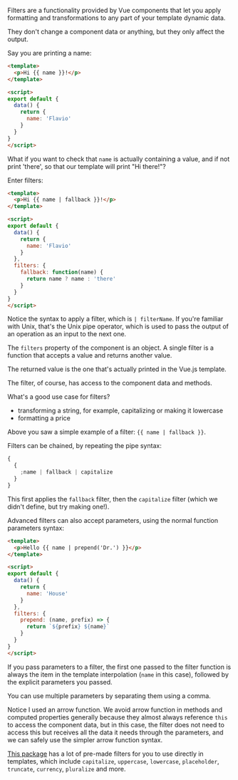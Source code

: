 Filters are a functionality provided by Vue components that let you apply formatting and transformations to any part of your template dynamic data.

They don't change a component data or anything, but they only affect the output.

Say you are printing a name:

```html
<template>
  <p>Hi {{ name }}!</p>
</template>

<script>
export default {
  data() {
    return {
      name: 'Flavio'
    }
  }
}
</script>
```

What if you want to check that `name` is actually containing a value, and if not print 'there', so that our template will print "Hi there!"?

Enter filters:

```html
<template>
  <p>Hi {{ name | fallback }}!</p>
</template>

<script>
export default {
  data() {
    return {
      name: 'Flavio'
    }
  },
  filters: {
    fallback: function(name) {
      return name ? name : 'there'
    }
  }
}
</script>
```

Notice the syntax to apply a filter, which is `| filterName`. If you're familiar with Unix, that's the Unix pipe operator, which is used to pass the output of an operation as an input to the next one.

The `filters` property of the component is an object. A single filter is a function that accepts a value and returns another value.

The returned value is the one that's actually printed in the Vue.js template.

The filter, of course, has access to the component data and methods.

What's a good use case for filters?

- transforming a string, for example, capitalizing or making it lowercase
- formatting a price

Above you saw a simple example of a filter: `{{ name | fallback }}`.

Filters can be chained, by repeating the pipe syntax:

```js
{
  {
    ;name | fallback | capitalize
  }
}
```

This first applies the `fallback` filter, then the `capitalize` filter (which we didn't define, but try making one!).

Advanced filters can also accept parameters, using the normal function parameters syntax:

```html
<template>
  <p>Hello {{ name | prepend('Dr.') }}</p>
</template>

<script>
export default {
  data() {
    return {
      name: 'House'
    }
  },
  filters: {
    prepend: (name, prefix) => {
      return `${prefix} ${name}`
    }
  }
}
</script>
```

If you pass parameters to a filter, the first one passed to the filter function is always the item in the template interpolation (`name` in this case), followed by the explicit parameters you passed.

You can use multiple parameters by separating them using a comma.

Notice I used an arrow function. We avoid arrow function in methods and computed properties generally because they almost always reference `this` to access the component data, but in this case, the filter does not need to access this but receives all the data it needs through the parameters, and we can safely use the simpler arrow function syntax.

[This package](https://www.npmjs.com/package/vue2-filters) has a lot of pre-made filters for you to use directly in templates, which include `capitalize`, `uppercase`, `lowercase`, `placeholder`, `truncate`, `currency`, `pluralize` and more.
